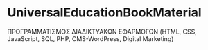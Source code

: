 # UniversalEducationBookMaterial
ΠΡΟΓΡΑΜΜΑΤΙΣΜΟΣ ΔΙΑΔΙΚΤΥΑΚΩΝ ΕΦΑΡΜΟΓΩΝ (HTML, CSS, JavaScript, SQL, PHP, CMS-WordPress, Digital Marketing)
